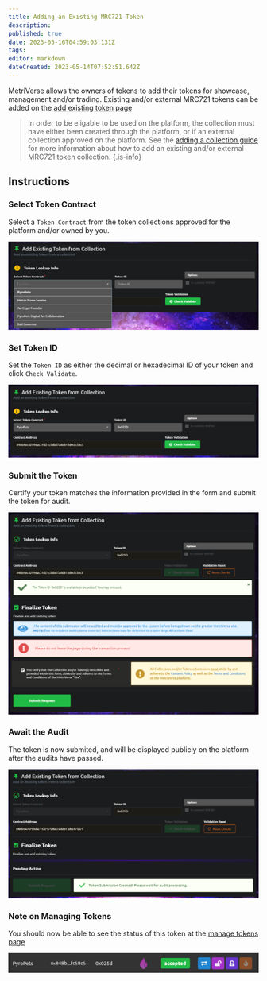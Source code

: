 ```yaml
---
title: Adding an Existing MRC721 Token
description: 
published: true
date: 2023-05-16T04:59:03.131Z
tags: 
editor: markdown
dateCreated: 2023-05-14T07:52:51.642Z
---
```


MetriVerse allows the owners of tokens to add their tokens for showcase, management and/or trading. Existing and/or external MRC721 tokens can be added on the [add existing token page](https://metriverse.exchange/app/manage/token/add)

> In order to be eligable to be used on the platform, the collection must have either been created through the platform, or if an external collection approved on the platform. See the [adding a collection guide](/developer-guides/add) for more information about how to add an existing and/or external MRC721 token collection.
{.is-info}


## Instructions

### Select Token Contract
Select a `Token Contract` from the token collections approved for the platform and/or owned by you.

![select_token.png](/user-guides/select_token.png)

### Set Token ID
Set the `Token ID` as either the decimal or hexadecimal ID of your token and click `Check Validate`.

![set_token_id.png](/user-guides/set_token_id.png)


### Submit the Token
Certify your token matches the information provided in the form and submit the token for audit.

![submit_token.png](/user-guides/submit_token.png)


### Await the Audit
The token is now submited, and will be displayed publicly on the platform after the audits have passed.

![submitted.png](/user-guides/submitted.png)


### Note on Managing Tokens
 You should now be able to see the status of this token at the [manage tokens page](https://metriverse.exchange/app/manage/token)

![accepted_token.png](/user-guides/accepted_token.png)


